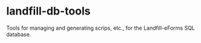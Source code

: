 # landfill-db-tools
Tools for managing and generating scrips, etc., for the Landfill-eForms SQL database.
